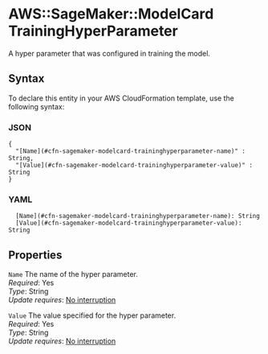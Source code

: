 # AWS::SageMaker::ModelCard TrainingHyperParameter<a name="aws-properties-sagemaker-modelcard-traininghyperparameter"></a>

A hyper parameter that was configured in training the model\.

## Syntax<a name="aws-properties-sagemaker-modelcard-traininghyperparameter-syntax"></a>

To declare this entity in your AWS CloudFormation template, use the following syntax:

### JSON<a name="aws-properties-sagemaker-modelcard-traininghyperparameter-syntax.json"></a>

```
{
  "[Name](#cfn-sagemaker-modelcard-traininghyperparameter-name)" : String,
  "[Value](#cfn-sagemaker-modelcard-traininghyperparameter-value)" : String
}
```

### YAML<a name="aws-properties-sagemaker-modelcard-traininghyperparameter-syntax.yaml"></a>

```
  [Name](#cfn-sagemaker-modelcard-traininghyperparameter-name): String
  [Value](#cfn-sagemaker-modelcard-traininghyperparameter-value): String
```

## Properties<a name="aws-properties-sagemaker-modelcard-traininghyperparameter-properties"></a>

`Name`  <a name="cfn-sagemaker-modelcard-traininghyperparameter-name"></a>
The name of the hyper parameter\.  
*Required*: Yes  
*Type*: String  
*Update requires*: [No interruption](https://docs.aws.amazon.com/AWSCloudFormation/latest/UserGuide/using-cfn-updating-stacks-update-behaviors.html#update-no-interrupt)

`Value`  <a name="cfn-sagemaker-modelcard-traininghyperparameter-value"></a>
The value specified for the hyper parameter\.  
*Required*: Yes  
*Type*: String  
*Update requires*: [No interruption](https://docs.aws.amazon.com/AWSCloudFormation/latest/UserGuide/using-cfn-updating-stacks-update-behaviors.html#update-no-interrupt)
